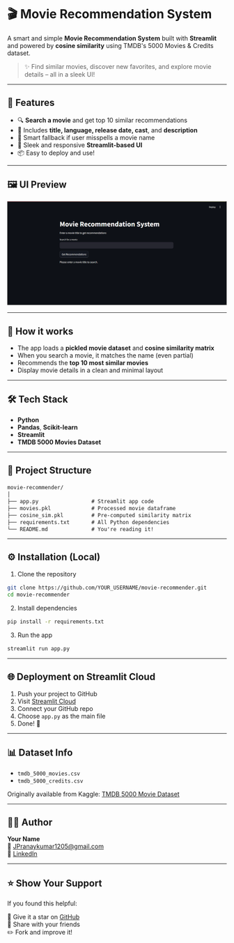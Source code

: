 
# 🎬 Movie Recommendation System

A smart and simple **Movie Recommendation System** built with **Streamlit** and powered by **cosine similarity** using TMDB's 5000 Movies & Credits dataset.

> ✨ Find similar movies, discover new favorites, and explore movie details – all in a sleek UI!

---

## 🌟 Features

- 🔍 **Search a movie** and get top 10 similar recommendations
- 🎥 Includes **title, language, release date, cast**, and **description**
- 💬 Smart fallback if user misspells a movie name
- 📱 Sleek and responsive **Streamlit-based UI**
- 📦 Easy to deploy and use!

---

## 🖼️ UI Preview
![UI Preview of Movie Recommendation System](image.png)


---

## 🧠 How it works

- The app loads a **pickled movie dataset** and **cosine similarity matrix**
- When you search a movie, it matches the name (even partial)
- Recommends the **top 10 most similar movies**
- Display movie details in a clean and minimal layout

---

## 🛠️ Tech Stack

- **Python**
- **Pandas**, **Scikit-learn**
- **Streamlit**
- **TMDB 5000 Movies Dataset**

---

## 📂 Project Structure

```
movie-recommender/
│
├── app.py                 # Streamlit app code
├── movies.pkl             # Processed movie dataframe
├── cosine_sim.pkl         # Pre-computed similarity matrix
├── requirements.txt       # All Python dependencies
└── README.md              # You're reading it!
```

---

## ⚙️ Installation (Local)

1. Clone the repository

```bash
git clone https://github.com/YOUR_USERNAME/movie-recommender.git
cd movie-recommender
```

2. Install dependencies

```bash
pip install -r requirements.txt
```

3. Run the app

```bash
streamlit run app.py
```

---

## 🌐 Deployment on Streamlit Cloud

1. Push your project to GitHub
2. Visit [Streamlit Cloud](https://streamlit.io/cloud)
3. Connect your GitHub repo
4. Choose `app.py` as the main file
5. Done! 🎉

---

## 📊 Dataset Info

- `tmdb_5000_movies.csv`
- `tmdb_5000_credits.csv`

Originally available from Kaggle:
[TMDB 5000 Movie Dataset](https://www.kaggle.com/datasets/tmdb/tmdb-movie-metadata)

---

## 🙋‍♂️ Author

**Your Name**  
📧 JPranaykumar1205@gmail.com  
💼 [LinkedIn](https://www.linkedin.com/in/pranay-kumar-5897a828a/)

---

## ⭐️ Show Your Support

If you found this helpful:

🌟 Give it a star on [GitHub](https://github.com/Pranaykumar4344/movie-recommender)  
📣 Share with your friends  
✏️ Fork and improve it!
